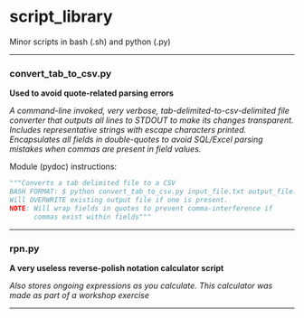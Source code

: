 # script_library
Minor scripts in bash (.sh) and python (.py)

---

### convert_tab_to_csv.py
**Used to avoid quote-related parsing errors**

_A command-line invoked, very verbose, tab-delimited-to-csv-delimited file converter that outputs all lines to STDOUT to make its changes transparent. Includes representative strings with escape characters printed. Encapsulates all fields in double-quotes to avoid SQL/Excel parsing mistakes when commas are present in field values._  


Module (pydoc) instructions:

```python
"""Converts a tab delimited file to a CSV
BASH FORMAT: $ python convert_tab_to_csv.py input_file.txt output_file.csv
Will OVERWRITE existing output file if one is present.
NOTE: Will wrap fields in quotes to prevent comma-interference if
      commas exist within fields"""
```

---

### rpn.py
**A very useless reverse-polish notation calculator script**

_Also stores ongoing expressions as you calculate. This calculator was made as part of a workshop exercise_

---
